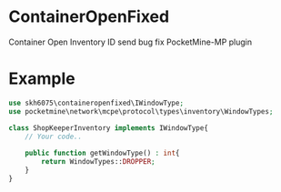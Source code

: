 # ContainerOpenFixed
Container Open Inventory ID send bug fix PocketMine-MP plugin

# Example
```php
use skh6075\containeropenfixed\IWindowType;
use pocketmine\network\mcpe\protocol\types\inventory\WindowTypes;

class ShopKeeperInventory implements IWindowType{
    // Your code..
    
    public function getWindowType() : int{
        return WindowTypes::DROPPER;
    }
}
```